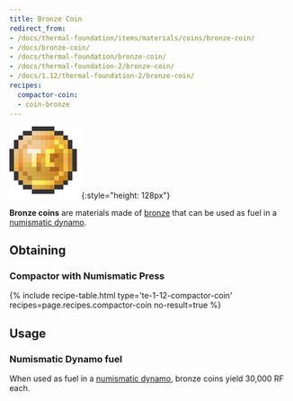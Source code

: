 ```yaml
---
title: Bronze Coin
redirect_from:
- /docs/thermal-foundation/items/materials/coins/bronze-coin/
- /docs/bronze-coin/
- /docs/thermal-foundation/bronze-coin/
- /docs/thermal-foundation-2/bronze-coin/
- /docs/1.12/thermal-foundation-2/bronze-coin/
recipes:
  compactor-coin:
  - coin-bronze
---
```


![Bronze coin](/assets/images/thermal-foundation-2/coin-bronze.png){:style="height: 128px"}


**Bronze coins** are materials made of [bronze](../bronze-ingot/) that can be
used as fuel in a [numismatic dynamo](../../thermal-expansion/numismatic-dynamo/).


Obtaining
---------

### Compactor with Numismatic Press
{% include recipe-table.html type='te-1-12-compactor-coin' recipes=page.recipes.compactor-coin no-result=true %}


Usage
-----

### Numismatic Dynamo fuel
When used as fuel in a [numismatic dynamo](../../thermal-expansion/numismatic-dynamo/), bronze
coins yield 30,000 RF each.
